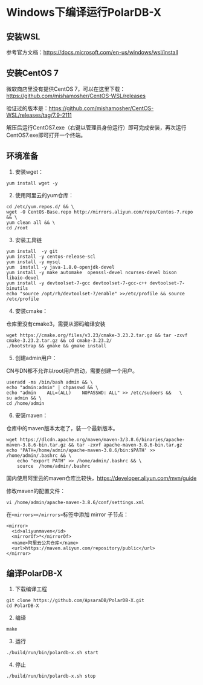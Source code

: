 # Windows下编译运行PolarDB-X

## 安装WSL
参考官方文档：https://docs.microsoft.com/en-us/windows/wsl/install

## 安装CentOS 7
微软商店里没有提供CentOS 7，可以在这里下载：https://github.com/mishamosher/CentOS-WSL/releases

验证过的版本是：https://github.com/mishamosher/CentOS-WSL/releases/tag/7.9-2111

解压后运行CentOS7.exe（右键以管理员身份运行）即可完成安装，再次运行CentOS7.exe即可打开一个终端。

## 环境准备
1. 安装wget： 
```
yum install wget -y
```

2. 使用阿里云的yum仓库：
```
cd /etc/yum.repos.d/ && \
wget -O CentOS-Base.repo http://mirrors.aliyun.com/repo/Centos-7.repo && \
yum clean all && \
cd /root
```

3. 安装工具链
```
yum install  -y git
yum install -y centos-release-scl
yum install -y mysql
yum  install -y java-1.8.0-openjdk-devel
yum install -y make automake  openssl-devel ncurses-devel bison libaio-devel
yum install -y devtoolset-7-gcc devtoolset-7-gcc-c++ devtoolset-7-binutils
echo "source /opt/rh/devtoolset-7/enable" >>/etc/profile && source /etc/profile
```

4. 安装cmake：

仓库里没有cmake3，需要从源码编译安装

```
wget https://cmake.org/files/v3.23/cmake-3.23.2.tar.gz && tar -zxvf cmake-3.23.2.tar.gz && cd cmake-3.23.2/
./bootstrap && gmake && gmake install 
```

5. 创建admin用户：

CN与DN都不允许以root用户启动，需要创建一个用户。
```
useradd -ms /bin/bash admin && \
echo "admin:admin" | chpasswd && \
echo "admin    ALL=(ALL)    NOPASSWD: ALL" >> /etc/sudoers &&   \
su admin && \
cd /home/admin
```

6. 安装maven：

仓库中的maven版本太老了，装一个最新版本。
```
wget https://dlcdn.apache.org/maven/maven-3/3.8.6/binaries/apache-maven-3.8.6-bin.tar.gz && tar -zxvf apache-maven-3.8.6-bin.tar.gz
echo 'PATH=/home/admin/apache-maven-3.8.6/bin:$PATH' >> /home/admin/.bashrc && \
    echo "export PATH" >> /home/admin/.bashrc && \
	source  /home/admin/.bashrc
```

国内使用阿里云的maven仓库比较快，https://developer.aliyun.com/mvn/guide

修改maven的配置文件：
```
vi /home/admin/apache-maven-3.8.6/conf/settings.xml
```
在`<mirrors></mirrors>`标签中添加 mirror 子节点：
```
<mirror>
  <id>aliyunmaven</id>
  <mirrorOf>*</mirrorOf>
  <name>阿里云公共仓库</name>
  <url>https://maven.aliyun.com/repository/public</url>
</mirror>
```

## 编译PolarDB-X

1. 下载编译工程
```
git clone https://github.com/ApsaraDB/PolarDB-X.git
cd PolarDB-X
```

2. 编译
```
make
```

3. 运行
```
./build/run/bin/polardb-x.sh start
```

4. 停止
```
./build/run/bin/polardb-x.sh stop
```
